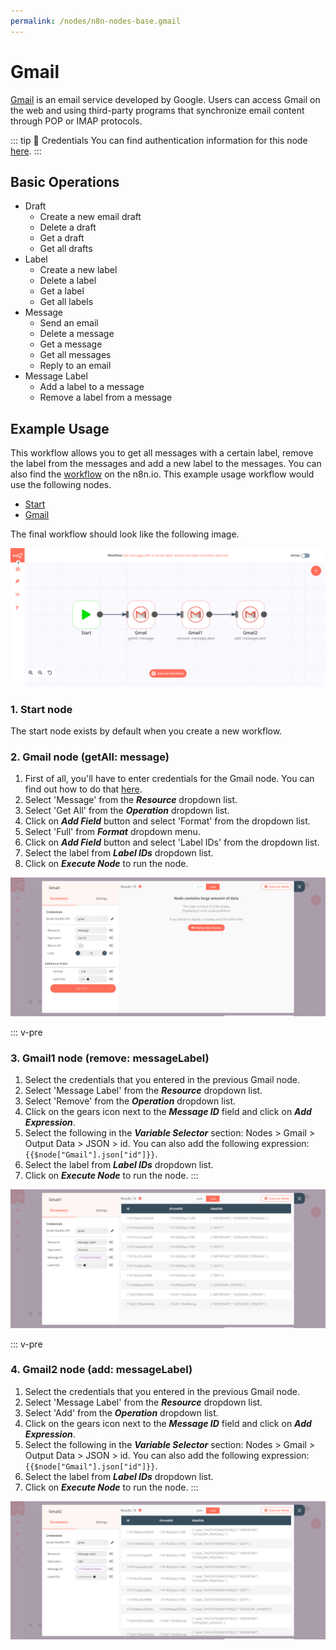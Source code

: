```yaml
---
permalink: /nodes/n8n-nodes-base.gmail
---
```


# Gmail

[Gmail](https://www.gmail.com) is an email service developed by Google. Users can access Gmail on the web and using third-party programs that synchronize email content through POP or IMAP protocols.

::: tip 🔑 Credentials
You can find authentication information for this node [here](../../../credentials/Google/README.md).
:::

## Basic Operations

- Draft
    - Create a new email draft
    - Delete a draft
    - Get a draft
    - Get all drafts
- Label
    - Create a new label
    - Delete a label
    - Get a label
    - Get all labels
- Message
    - Send an email
    - Delete a message
    - Get a message
    - Get all messages
    - Reply to an email
- Message Label
    - Add a label to a message
    - Remove a label from a message

## Example Usage

This workflow allows you to get all messages with a certain label, remove the label from the messages and add a new label to the messages. You can also find the [workflow](https://n8n.io/workflows/621) on the n8n.io. This example usage workflow would use the following nodes.
- [Start](../../core-nodes/Start/README.md)
- [Gmail]()

The final workflow should look like the following image.

![A workflow with the Gmail node](./workflow.png)

### 1. Start node

The start node exists by default when you create a new workflow.

### 2. Gmail node (getAll: message)

1. First of all, you'll have to enter credentials for the Gmail node. You can find out how to do that [here](../../../credentials/Google/README.md).
2. Select 'Message' from the ***Resource*** dropdown list.
3. Select 'Get All' from the ***Operation*** dropdown list.
4. Click on ***Add Field*** button and select 'Format' from the dropdown list.
5. Select 'Full' from ***Format*** dropdown menu.
6. Click on ***Add Field*** button and select 'Label IDs' from the dropdown list.
7. Select the label from ***Label IDs*** dropdown list.
8. Click on ***Execute Node*** to run the node.

![Using the Gmail node to get all messages](./Gmail_node.png)

::: v-pre
### 3. Gmail1 node (remove: messageLabel)

1. Select the credentials that you entered in the previous Gmail node.
2. Select 'Message Label' from the ***Resource*** dropdown list.
3. Select 'Remove' from the ***Operation*** dropdown list.
4. Click on the gears icon next to the ***Message ID*** field and click on ***Add Expression***.
5. Select the following in the ***Variable Selector*** section: Nodes > Gmail > Output Data > JSON > id. You can also add the following expression: `{{$node["Gmail"].json["id"]}}`.
6. Select the label from ***Label IDs*** dropdown list.
7. Click on ***Execute Node*** to run the node.
:::

![Using the Gmail node to remove the label from messages](./Gmail1_node.png)

::: v-pre
### 4. Gmail2 node (add: messageLabel)

1. Select the credentials that you entered in the previous Gmail node.
2. Select 'Message Label' from the ***Resource*** dropdown list.
3. Select 'Add' from the ***Operation*** dropdown list.
4. Click on the gears icon next to the ***Message ID*** field and click on ***Add Expression***.
5. Select the following in the ***Variable Selector*** section: Nodes > Gmail > Output Data > JSON > id. You can also add the following expression: `{{$node["Gmail"].json["id"]}}`.
6. Select the label from ***Label IDs*** dropdown list.
7. Click on ***Execute Node*** to run the node.
:::

![Using the Gmail node to add the label to messages](./Gmail2_node.png)
